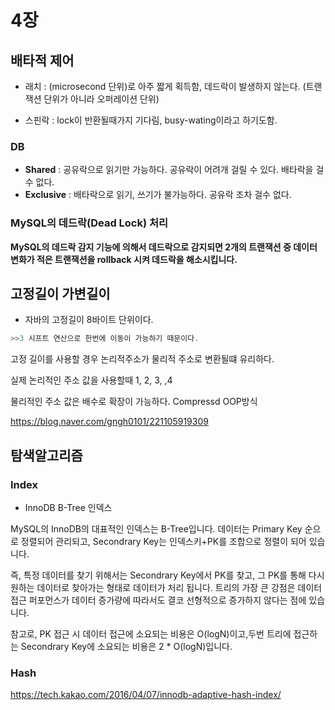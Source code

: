 # 4장 



## 배타적 제어

- 래치 : (microsecond 단위)로 아주 짧게 획득함, 데드락이 발생하지 않는다. (트랜잭션 단위가 아니라 오퍼레이션 단위)

- 스핀락 : lock이 반환될때가지 기다림, busy-wating이라고 하기도함.



### DB

- **Shared** : 공유락으로 읽기만 가능하다. 공유락이 어려개 걸릴 수 있다. 배타락을 걸수 없다.
- **Exclusive** :  배타락으로 읽기, 쓰기가 불가능하다. 공유락 조차 걸수 없다.

### MySQL의 데드락(Dead Lock) 처리

 **MySQL의 데드락 감지 기능에 의해서 데드락으로 감지되면 2개의 트랜잭션 중 데이터 변화가 적은 트랜잭션을 rollback 시켜 데드락을 해소시킵니다.** 



## 고정길이 가변길이

- 자바의 고정길이 8바이트 단위이다. 

~~~java
>>3 시프트 연산으로 한번에 이동이 가능하기 때문이다. 
~~~

고정 길이를 사용할 경우 논리적주소가 물리적 주소로 변환될떄 유리하다.

실제 논리적인 주소 값을 사용할때 1, 2, 3, ,4 

물리적인 주소 값은 배수로 확장이 가능하다.  Compressd OOP방식

https://blog.naver.com/gngh0101/221105919309



## 탐색알고리즘

### Index 

- InnoDB B-Tree 인덱스

MySQL의 InnoDB의 대표적인 인덱스는 B-Tree입니다. 데이터는 Primary Key 순으로 정렬되어 관리되고, Secondrary Key는 인덱스키+PK를 조합으로 정렬이 되어 있습니다.

즉, 특정 데이터를 찾기 위해서는 Secondrary Key에서 PK를 찾고, 그 PK를 통해 다시 원하는 데이터로 찾아가는 형태로 데이터가 처리 됩니다. 트리의 가장 큰 강점은 데이터 접근 퍼포먼스가 데이터 증가량에 따라서도 결코 선형적으로 증가하지 않다는 점에 있습니다.

참고로, PK 접근 시 데이터 접근에 소요되는 비용은 O(logN)이고,두번 트리에 접근하는 Secondrary Key에 소요되는 비용은 2 * O(logN)입니다.

### Hash

https://tech.kakao.com/2016/04/07/innodb-adaptive-hash-index/
